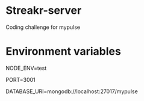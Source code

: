 # Streakr-server

Coding challenge for mypulse

# Environment variables

NODE_ENV=test

PORT=3001

DATABASE_URI=mongodb://localhost:27017/mypulse
